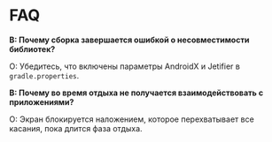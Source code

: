 # FAQ

**В: Почему сборка завершается ошибкой о несовместимости библиотек?**

О: Убедитесь, что включены параметры AndroidX и Jetifier в `gradle.properties`.

**В: Почему во время отдыха не получается взаимодействовать с приложениями?**

О: Экран блокируется наложением, которое перехватывает все касания, пока длится фаза отдыха.
